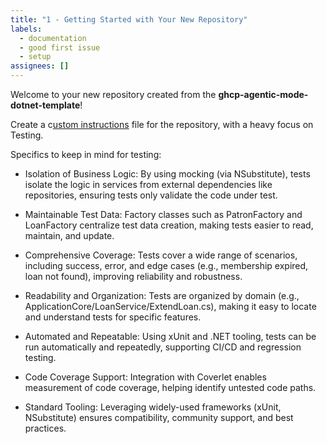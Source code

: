 ```yaml
---
title: "1 - Getting Started with Your New Repository"
labels: 
  - documentation
  - good first issue
  - setup
assignees: []
---
```


Welcome to your new repository created from the **ghcp-agentic-mode-dotnet-template**!

Create a c[ustom instructions](https://docs.github.com/en/copilot/how-tos/configure-custom-instructions/add-repository-instructions) file for the repository, with a heavy focus on Testing.

Specifics to keep in mind for testing:

- Isolation of Business Logic:
By using mocking (via NSubstitute), tests isolate the logic in services from external dependencies like repositories, ensuring tests only validate the code under test.

- Maintainable Test Data:
Factory classes such as PatronFactory and LoanFactory centralize test data creation, making tests easier to read, maintain, and update.

- Comprehensive Coverage:
Tests cover a wide range of scenarios, including success, error, and edge cases (e.g., membership expired, loan not found), improving reliability and robustness.

- Readability and Organization:
Tests are organized by domain (e.g., ApplicationCore/LoanService/ExtendLoan.cs), making it easy to locate and understand tests for specific features.

- Automated and Repeatable:
Using xUnit and .NET tooling, tests can be run automatically and repeatedly, supporting CI/CD and regression testing.

- Code Coverage Support:
Integration with Coverlet enables measurement of code coverage, helping identify untested code paths.

- Standard Tooling:
Leveraging widely-used frameworks (xUnit, NSubstitute) ensures compatibility, community support, and best practices.


